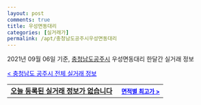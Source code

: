 ```yaml
---
layout: post
comments: true
title: 우성면동대리
categories: [실거래가]
permalink: /apt/충청남도공주시우성면동대리
---
```


2021년 09월 06일 기준, <a href="/apt/충청남도공주시">충청남도공주시</a> 우성면동대리 한달간 실거래 정보

<a style="color: blue;" href="/apt/충청남도공주시">< 충청남도 공주시 전체 실거래 정보</a>
<!---- start ---->
<table>
  <tr>
    <td colspan="4" style="font-weight: bold;"><a href="/apt/충청남도공주시우성면동대리{name_without_space}">오늘 등록된 실거래 정보가 없습니다</a> &nbsp;&nbsp;&nbsp; <a style="color: blue; font-size: smaller;" href="/apt/충청남도공주시우성면동대리{name_without_space}">면적별 최고가 ></a></td>
  </tr>
    
</table>
<!---- end ---->
    